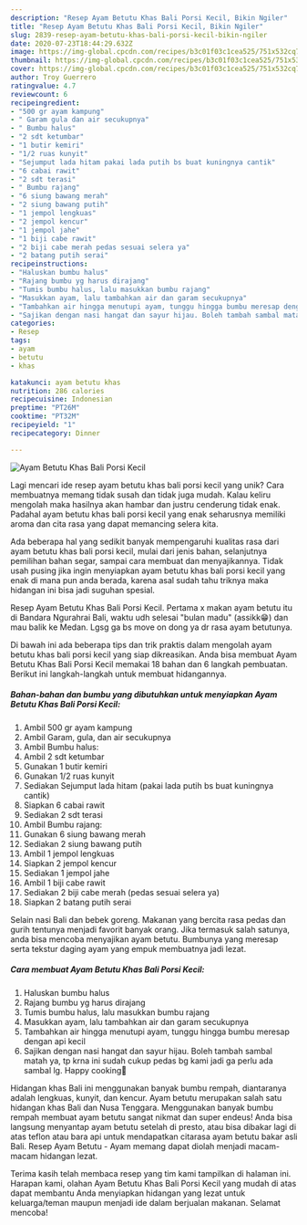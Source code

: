 ```yaml
---
description: "Resep Ayam Betutu Khas Bali Porsi Kecil, Bikin Ngiler"
title: "Resep Ayam Betutu Khas Bali Porsi Kecil, Bikin Ngiler"
slug: 2839-resep-ayam-betutu-khas-bali-porsi-kecil-bikin-ngiler
date: 2020-07-23T18:44:29.632Z
image: https://img-global.cpcdn.com/recipes/b3c01f03c1cea525/751x532cq70/ayam-betutu-khas-bali-porsi-kecil-foto-resep-utama.jpg
thumbnail: https://img-global.cpcdn.com/recipes/b3c01f03c1cea525/751x532cq70/ayam-betutu-khas-bali-porsi-kecil-foto-resep-utama.jpg
cover: https://img-global.cpcdn.com/recipes/b3c01f03c1cea525/751x532cq70/ayam-betutu-khas-bali-porsi-kecil-foto-resep-utama.jpg
author: Troy Guerrero
ratingvalue: 4.7
reviewcount: 6
recipeingredient:
- "500 gr ayam kampung"
- " Garam gula dan air secukupnya"
- " Bumbu halus"
- "2 sdt ketumbar"
- "1 butir kemiri"
- "1/2 ruas kunyit"
- "Sejumput lada hitam pakai lada putih bs buat kuningnya cantik"
- "6 cabai rawit"
- "2 sdt terasi"
- " Bumbu rajang"
- "6 siung bawang merah"
- "2 siung bawang putih"
- "1 jempol lengkuas"
- "2 jempol kencur"
- "1 jempol jahe"
- "1 biji cabe rawit"
- "2 biji cabe merah pedas sesuai selera ya"
- "2 batang putih serai"
recipeinstructions:
- "Haluskan bumbu halus"
- "Rajang bumbu yg harus dirajang"
- "Tumis bumbu halus, lalu masukkan bumbu rajang"
- "Masukkan ayam, lalu tambahkan air dan garam secukupnya"
- "Tambahkan air hingga menutupi ayam, tunggu hingga bumbu meresap dengan api kecil"
- "Sajikan dengan nasi hangat dan sayur hijau. Boleh tambah sambal matah ya, tp krna ini sudah cukup pedas bg kami jadi ga perlu ada sambal lg. Happy cooking🤗"
categories:
- Resep
tags:
- ayam
- betutu
- khas

katakunci: ayam betutu khas 
nutrition: 286 calories
recipecuisine: Indonesian
preptime: "PT26M"
cooktime: "PT32M"
recipeyield: "1"
recipecategory: Dinner

---
```



![Ayam Betutu Khas Bali Porsi Kecil](https://img-global.cpcdn.com/recipes/b3c01f03c1cea525/751x532cq70/ayam-betutu-khas-bali-porsi-kecil-foto-resep-utama.jpg)

Lagi mencari ide resep ayam betutu khas bali porsi kecil yang unik? Cara membuatnya memang tidak susah dan tidak juga mudah. Kalau keliru mengolah maka hasilnya akan hambar dan justru cenderung tidak enak. Padahal ayam betutu khas bali porsi kecil yang enak seharusnya memiliki aroma dan cita rasa yang dapat memancing selera kita.

Ada beberapa hal yang sedikit banyak mempengaruhi kualitas rasa dari ayam betutu khas bali porsi kecil, mulai dari jenis bahan, selanjutnya pemilihan bahan segar, sampai cara membuat dan menyajikannya. Tidak usah pusing jika ingin menyiapkan ayam betutu khas bali porsi kecil yang enak di mana pun anda berada, karena asal sudah tahu triknya maka hidangan ini bisa jadi suguhan spesial.

Resep Ayam Betutu Khas Bali Porsi Kecil. Pertama x makan ayam betutu itu di Bandara Ngurahrai Bali, waktu udh selesai &#34;bulan madu&#34; (assikk😁) dan mau balik ke Medan. Lgsg ga bs move on dong ya dr rasa ayam betutunya.


Di bawah ini ada beberapa tips dan trik praktis dalam mengolah ayam betutu khas bali porsi kecil yang siap dikreasikan. Anda bisa membuat Ayam Betutu Khas Bali Porsi Kecil memakai 18 bahan dan 6 langkah pembuatan. Berikut ini langkah-langkah untuk membuat hidangannya.

<!--inarticleads1-->

##### Bahan-bahan dan bumbu yang dibutuhkan untuk menyiapkan Ayam Betutu Khas Bali Porsi Kecil:

1. Ambil 500 gr ayam kampung
1. Ambil  Garam, gula, dan air secukupnya
1. Ambil  Bumbu halus:
1. Ambil 2 sdt ketumbar
1. Gunakan 1 butir kemiri
1. Gunakan 1/2 ruas kunyit
1. Sediakan Sejumput lada hitam (pakai lada putih bs buat kuningnya cantik)
1. Siapkan 6 cabai rawit
1. Sediakan 2 sdt terasi
1. Ambil  Bumbu rajang:
1. Gunakan 6 siung bawang merah
1. Sediakan 2 siung bawang putih
1. Ambil 1 jempol lengkuas
1. Siapkan 2 jempol kencur
1. Sediakan 1 jempol jahe
1. Ambil 1 biji cabe rawit
1. Sediakan 2 biji cabe merah (pedas sesuai selera ya)
1. Siapkan 2 batang putih serai


Selain nasi Bali dan bebek goreng. Makanan yang bercita rasa pedas dan gurih tentunya menjadi favorit banyak orang. Jika termasuk salah satunya, anda bisa mencoba menyajikan ayam betutu. Bumbunya yang meresap serta tekstur daging ayam yang empuk membuatnya jadi lezat. 

<!--inarticleads2-->

##### Cara membuat Ayam Betutu Khas Bali Porsi Kecil:

1. Haluskan bumbu halus
1. Rajang bumbu yg harus dirajang
1. Tumis bumbu halus, lalu masukkan bumbu rajang
1. Masukkan ayam, lalu tambahkan air dan garam secukupnya
1. Tambahkan air hingga menutupi ayam, tunggu hingga bumbu meresap dengan api kecil
1. Sajikan dengan nasi hangat dan sayur hijau. Boleh tambah sambal matah ya, tp krna ini sudah cukup pedas bg kami jadi ga perlu ada sambal lg. Happy cooking🤗


Hidangan khas Bali ini menggunakan banyak bumbu rempah, diantaranya adalah lengkuas, kunyit, dan kencur. Ayam betutu merupakan salah satu hidangan khas Bali dan Nusa Tenggara. Menggunakan banyak bumbu rempah membuat ayam betutu sangat nikmat dan super endeus! Anda bisa langsung menyantap ayam betutu setelah di presto, atau bisa dibakar lagi di atas teflon atau bara api untuk mendapatkan citarasa ayam betutu bakar asli Bali. Resep Ayam Betutu - Ayam memang dapat diolah menjadi macam-macam hidangan lezat. 

Terima kasih telah membaca resep yang tim kami tampilkan di halaman ini. Harapan kami, olahan Ayam Betutu Khas Bali Porsi Kecil yang mudah di atas dapat membantu Anda menyiapkan hidangan yang lezat untuk keluarga/teman maupun menjadi ide dalam berjualan makanan. Selamat mencoba!
